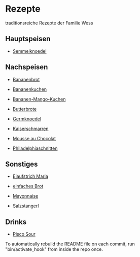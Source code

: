 # Rezepte

traditionsreiche Rezepte der Familie Wess



## Hauptspeisen

* [Semmelknoedel](https://github.com/wessm/Rezepte/tree/readme_test/Rezepte/01_Hauptspeisen/Semmelknoedel.md/)



## Nachspeisen

* [Bananenbrot](https://github.com/wessm/Rezepte/tree/readme_test/Rezepte/02_Nachspeisen/Bananenbrot.md/)

* [Bananenkuchen](https://github.com/wessm/Rezepte/tree/readme_test/Rezepte/02_Nachspeisen/Bananenkuchen.md/)

* [Bananen-Mango-Kuchen](https://github.com/wessm/Rezepte/tree/readme_test/Rezepte/02_Nachspeisen/Bananen-Mango-Kuchen.md/)

* [Butterbrote](https://github.com/wessm/Rezepte/tree/readme_test/Rezepte/02_Nachspeisen/Butterbrote.md/)

* [Germknoedel](https://github.com/wessm/Rezepte/tree/readme_test/Rezepte/02_Nachspeisen/Germknoedel.md/)

* [Kaiserschmarren](https://github.com/wessm/Rezepte/tree/readme_test/Rezepte/02_Nachspeisen/Kaiserschmarren.md/)

* [Mousse au Chocolat](https://github.com/wessm/Rezepte/tree/readme_test/Rezepte/02_Nachspeisen/Mousse_au_Chocolat.md/)

* [Philadelphiaschnitten](https://github.com/wessm/Rezepte/tree/readme_test/Rezepte/02_Nachspeisen/Philadelphiaschnitten.md/)



## Sonstiges

* [Eiaufstrich Maria](https://github.com/wessm/Rezepte/tree/readme_test/Rezepte/03_Sonstiges/Eiaufstrich_Maria.md/)

* [einfaches Brot](https://github.com/wessm/Rezepte/tree/readme_test/Rezepte/03_Sonstiges/einfaches_Brot.md/)

* [Mayonnaise](https://github.com/wessm/Rezepte/tree/readme_test/Rezepte/03_Sonstiges/Mayonnaise.md/)

* [Salzstangerl](https://github.com/wessm/Rezepte/tree/readme_test/Rezepte/03_Sonstiges/Salzstangerl.md/)



## Drinks

* [Pisco Sour](https://github.com/wessm/Rezepte/tree/readme_test/Rezepte/04_Drinks/Pisco_Sour.md/)



To automatically rebuild the README file on each commit, run "bin/activate_hook" from inside the repo once.